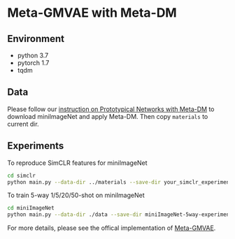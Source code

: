 # Meta-GMVAE with Meta-DM


## Environment
* python 3.7
* pytorch 1.7
* tqdm

## Data
Please follow our [instruction on Prototypical Networks with Meta-DM](https://github.com/VincentHu19/Meta-DM/tree/main/Prototypical%20Networks%20with%20Meta-DM#instructions) to download miniImageNet and apply Meta-DM. Then copy `materials` to current dir. 


## Experiments
To reproduce SimCLR features for miniImageNet 
```bash
cd simclr
python main.py --data-dir ../materials --save-dir your_simclr_experiment --feature-save-dir ../miniImageNet/data
```

To train 5-way 1/5/20/50-shot on miniImageNet
```bash
cd miniImageNet
python main.py --data-dir ./data --save-dir miniImageNet-5way-experiment
```


For more details, please see the offical implementation of [Meta-GMVAE](https://github.com/db-Lee/Meta-GMVAE). 
